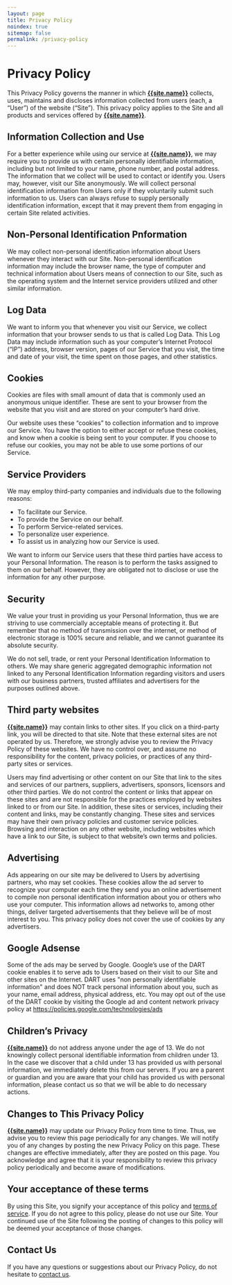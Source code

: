 ```yaml
---
layout: page
title: Privacy Policy
noindex: true
sitemap: false
permalink: /privacy-policy
---
```

# Privacy Policy

This Privacy Policy governs the manner in which **[{{site.name}}]({{site.url}})** collects, uses, maintains and discloses information collected from users (each, a “User”) of the website (“Site”). This privacy policy applies to the Site and all products and services offered by **[{{site.name}}]({{site.url}})**.

## Information Collection and Use
For a better experience while using our service at **[{{site.name}}]({{site.url}})**, we may require you to provide us with certain personally identifiable information, including but not limited to your name, phone number, and postal address. The information that we collect will be used to contact or identify you. Users may, however, visit our Site anonymously. We will collect personal identification information from Users only if they voluntarily submit such information to us. Users can always refuse to supply personally identification information, except that it may prevent them from engaging in certain Site related activities.

## Non-Personal Identification Pnformation
We may collect non-personal identification information about Users whenever they interact with our Site. Non-personal identification information may include the browser name, the type of computer and technical information about Users means of connection to our Site, such as the operating system and the Internet service providers utilized and other similar information.

## Log Data
We want to inform you that whenever you visit our Service, we collect information that your browser sends to us that is called Log Data. This Log Data may include information such as your computer’s Internet Protocol (“IP”) address, browser version, pages of our Service that you visit, the time and date of your visit, the time spent on those pages, and other statistics.

## Cookies
Cookies are files with small amount of data that is commonly used an anonymous unique identifier. These are sent to your browser from the website that you visit and are stored on your computer’s hard drive.

Our website uses these “cookies” to collection information and to improve our Service. You have the option to either accept or refuse these cookies, and know when a cookie is being sent to your computer. If you choose to refuse our cookies, you may not be able to use some portions of our Service.

## Service Providers
We may employ third-party companies and individuals due to the following reasons:
 - To facilitate our Service.
 - To provide the Service on our behalf.
 - To perform Service-related services.
 - To personalize user experience.
 - To assist us in analyzing how our Service is used.

We want to inform our Service users that these third parties have access to your Personal Information. The reason is to perform the tasks assigned to them on our behalf. However, they are obligated not to disclose or use the information for any other purpose.

## Security
We value your trust in providing us your Personal Information, thus we are striving to use commercially acceptable means of protecting it. But remember that no method of transmission over the internet, or method of electronic storage is 100% secure and reliable, and we cannot guarantee its absolute security.

We do not sell, trade, or rent your Personal Identification Information to others. We may share generic aggregated demographic information not linked to any Personal Identification Information regarding visitors and users with our business partners, trusted affiliates and advertisers for the purposes outlined above.

## Third party websites
**[{{site.name}}]({{site.url}})** may contain links to other sites. If you click on a third-party link, you will be directed to that site. Note that these external sites are not operated by us. Therefore, we strongly advise you to review the Privacy Policy of these websites. We have no control over, and assume no responsibility for the content, privacy policies, or practices of any third-party sites or services.

Users may find advertising or other content on our Site that link to the sites and services of our partners, suppliers, advertisers, sponsors, licensors and other third parties. We do not control the content or links that appear on these sites and are not responsible for the practices employed by websites linked to or from our Site. In addition, these sites or services, including their content and links, may be constantly changing. These sites and services may have their own privacy policies and customer service policies. Browsing and interaction on any other website, including websites which have a link to our Site, is subject to that website’s own terms and policies.

## Advertising
Ads appearing on our site may be delivered to Users by advertising partners, who may set cookies. These cookies allow the ad server to recognize your computer each time they send you an online advertisement to compile non personal identification information about you or others who use your computer. This information allows ad networks to, among other things, deliver targeted advertisements that they believe will be of most interest to you. This privacy policy does not cover the use of cookies by any advertisers.

## Google Adsense
Some of the ads may be served by Google. Google’s use of the DART cookie enables it to serve ads to Users based on their visit to our Site and other sites on the Internet. DART uses "non personally identifiable information" and does NOT track personal information about you, such as your name, email address, physical address, etc. You may opt out of the use of the DART cookie by visiting the Google ad and content network privacy policy at <https://policies.google.com/technologies/ads>

## Children’s Privacy
**[{{site.name}}]({{site.url}})** do not address anyone under the age of 13. We do not knowingly collect personal identifiable information from children under 13. In the case we discover that a child under 13 has provided us with personal information, we immediately delete this from our servers. If you are a parent or guardian and you are aware that your child has provided us with personal information, please contact us so that we will be able to do necessary actions.

## Changes to This Privacy Policy
**[{{site.name}}]({{site.url}})** may update our Privacy Policy from time to time. Thus, we advise you to review this page periodically for any changes. We will notify you of any changes by posting the new Privacy Policy on this page. These changes are effective immediately, after they are posted on this page. You acknowledge and agree that it is your responsibility to review this privacy policy periodically and become aware of modifications.

## Your acceptance of these terms
By using this Site, you signify your acceptance of this policy and [terms of service](/terms-of-service). If you do not agree to this policy, please do not use our Site. Your continued use of the Site following the posting of changes to this policy will be deemed your acceptance of those changes.

## Contact Us
If you have any questions or suggestions about our Privacy Policy, do not hesitate to [contact us](/contact).